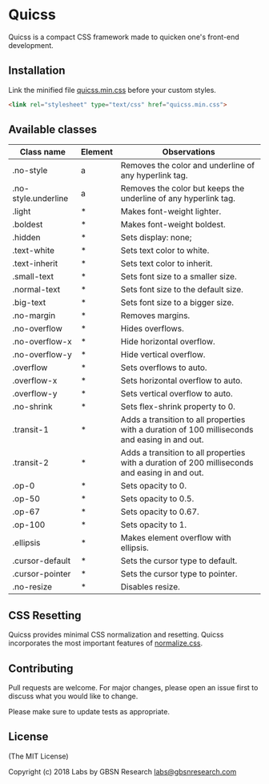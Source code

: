 # Quicss
Quicss is a compact CSS framework made to quicken one's front-end development.

## Installation
Link the minified file [quicss.min.css](#) before your custom styles.

```html
<link rel="stylesheet" type="text/css" href="quicss.min.css">
```

## Available classes
| Class name          | Element | Observations                                                                                   |
|---------------------|---------|------------------------------------------------------------------------------------------------|
| .no-style           | a       | Removes the color and underline of any hyperlink tag.                                          |
| .no-style.underline | a       | Removes the color but keeps the underline of any hyperlink tag.                                |
| .light              | *       | Makes font-weight lighter.                                                                     |
| .boldest            | *       | Makes font-weight boldest.                                                                     |
| .hidden             | *       | Sets display: none;                                                                            |
| .text-white         | *       | Sets text color to white.                                                                      |
| .text-inherit       | *       | Sets text color to inherit.                                                                    |
| .small-text         | *       | Sets font size to a smaller size.                                                              |
| .normal-text        | *       | Sets font size to the default size.                                                            |
| .big-text           | *       | Sets font size to a bigger size.                                                               |
| .no-margin          | *       | Removes margins.                                                                               |
| .no-overflow        | *       | Hides overflows.                                                                               |
| .no-overflow-x      | *       | Hide horizontal overflow.                                                                      |
| .no-overflow-y      | *       | Hide vertical overflow.                                                                        |
| .overflow           | *       | Sets overflows to auto.                                                                        |
| .overflow-x         | *       | Sets horizontal overflow to auto.                                                              |
| .overflow-y         | *       | Sets vertical overflow to auto.                                                                |
| .no-shrink          | *       | Sets flex-shrink property to 0.                                                                |
| .transit-1          | *       | Adds a transition to all properties with a duration of 100 milliseconds and easing in and out. |
| .transit-2          | *       | Adds a transition to all properties with a duration of 200 milliseconds and easing in and out. |
| .op-0               | *       | Sets opacity to 0.                                                                             |
| .op-50              | *       | Sets opacity to 0.5.                                                                           |
| .op-67              | *       | Sets opacity to 0.67.                                                                          |
| .op-100             | *       | Sets opacity to 1.                                                                             |
| .ellipsis           | *       | Makes element overflow with ellipsis.                                                          |
| .cursor-default     | *       | Sets the cursor type to default.                                                               |
| .cursor-pointer     | *       | Sets the cursor type to pointer.                                                               |
| .no-resize          | *       | Disables resize.                                                                               |

## CSS Resetting
Quicss provides minimal CSS normalization and resetting.
Quicss incorporates the most important features of [normalize.css](https://github.com/necolas/normalize.css/).

## Contributing
Pull requests are welcome. For major changes, please open an issue first to discuss what you would like to change.

Please make sure to update tests as appropriate.

## License
(The MIT License)

Copyright (c) 2018 Labs by GBSN Research <labs@gbsnresearch.com>